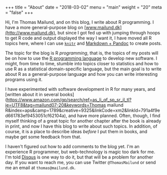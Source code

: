 +++
title = "About"
date = "2018-03-02"
menu = "main"
weight = "20"
meta = "false"
+++

Hi, I'm Thomas Mailund, and on this blog, I write about R programming. I have a more general-purpose blog on [www.mailund.dk](http://www.mailund.dk), but since I got fed up with jumping through hoops to get R code and output displayed the way I want it, I have moved all R topics here, where I can use [`knitr`](https://yihui.name/knitr/) and [Markdown + Pandoc](http://amzn.to/2oEiBov) to create posts.

The topic for the blog is R *programming*, that is, the topics of my posts will be on how to use the [R programming language](https://en.wikipedia.org/wiki/R_(programming_language)) to develop new software. I might, from time to time, stumble into topics closer to statistics and how to use R as a statistical domain-specific language, but the main goal is to write about R as a general-purpose language and how you can write interesting programs using it.

I have experimented with software development in R for many years, and [written about it in several books](https://www.amazon.com/gp/search/ref=as_li_qf_sp_sr_il_tl?ie=UTF8&tag=mailund07-20&keywords=Thomas mailund R&index=aps&camp=1789&creative=9325&linkCode=xm2&linkId=791a4f9ed661783ef9453051cf62104a), and have more planned. Often, though, I find myself thinking of a great topic for another chapter after the book is already in print, and now I have this blog to write about such topics. In addition, of course, it is a place to describe ideas *before* I put them in books, and maybe get some feedback from that.

I haven't figured out how to add comments to the blog yet. I'm an experience R programmer, but web-technology is magic too dark for me. I'm told [Disqus](https://disqus.com) is one way to do it, but that will be a problem for another day. If you want to reach me, you can use Twitter `@ThomasMailund` or send me an email at `thomas@mailund.dk`.

<script type="text/javascript">
amzn_assoc_placement = "adunit0";
amzn_assoc_search_bar = "true";
amzn_assoc_tracking_id = "mailund07-20";
amzn_assoc_search_bar_position = "bottom";
amzn_assoc_ad_mode = "search";
amzn_assoc_ad_type = "smart";
amzn_assoc_marketplace = "amazon";
amzn_assoc_region = "US";
amzn_assoc_title = "Shop Related Products";
amzn_assoc_default_search_phrase = "Thomas mailund R";
amzn_assoc_default_category = "All";
amzn_assoc_linkid = "7d068eaea75b5cad9b5109bd50078a09";
</script>
<script src="//z-na.amazon-adsystem.com/widgets/onejs?MarketPlace=US"></script>

